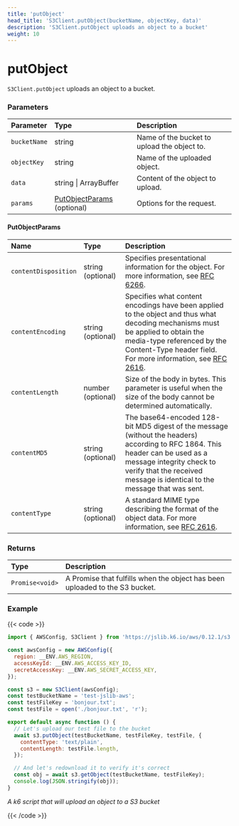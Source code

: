 ```yaml
---
title: 'putObject'
head_title: 'S3Client.putObject(bucketName, objectKey, data)'
description: 'S3Client.putObject uploads an object to a bucket'
weight: 10
---
```


# putObject

`S3Client.putObject` uploads an object to a bucket.

### Parameters

| Parameter    | Type                                           | Description                                 |
| :----------- | :--------------------------------------------- | :------------------------------------------ |
| `bucketName` | string                                         | Name of the bucket to upload the object to. |
| `objectKey`  | string                                         | Name of the uploaded object.                |
| `data`       | string \| ArrayBuffer                          | Content of the object to upload.            |
| `params`     | [PutObjectParams](#putobjectparams) (optional) | Options for the request.                    |

#### PutObjectParams

| Name                 | Type              | Description                                                                                                                                                                                                                                                         |
| :------------------- | :---------------- | :------------------------------------------------------------------------------------------------------------------------------------------------------------------------------------------------------------------------------------------------------------------ |
| `contentDisposition` | string (optional) | Specifies presentational information for the object. For more information, see [RFC 6266](https://tools.ietf.org/html/rfc6266).                                                                                                                                     |
| `contentEncoding`    | string (optional) | Specifies what content encodings have been applied to the object and thus what decoding mechanisms must be applied to obtain the media-type referenced by the Content-Type header field. For more information, see [RFC 2616](https://tools.ietf.org/html/rfc2616). |
| `contentLength`      | number (optional) | Size of the body in bytes. This parameter is useful when the size of the body cannot be determined automatically.                                                                                                                                                   |
| `contentMD5`         | string (optional) | The base64-encoded 128-bit MD5 digest of the message (without the headers) according to RFC 1864. This header can be used as a message integrity check to verify that the received message is identical to the message that was sent.                               |
| `contentType`        | string (optional) | A standard MIME type describing the format of the object data. For more information, see [RFC 2616](https://tools.ietf.org/html/rfc2616).                                                                                                                           |

### Returns

| Type            | Description                                                                 |
| :-------------- | :-------------------------------------------------------------------------- |
| `Promise<void>` | A Promise that fulfills when the object has been uploaded to the S3 bucket. |

### Example

{{< code >}}

```javascript
import { AWSConfig, S3Client } from 'https://jslib.k6.io/aws/0.12.1/s3.js';

const awsConfig = new AWSConfig({
  region: __ENV.AWS_REGION,
  accessKeyId: __ENV.AWS_ACCESS_KEY_ID,
  secretAccessKey: __ENV.AWS_SECRET_ACCESS_KEY,
});

const s3 = new S3Client(awsConfig);
const testBucketName = 'test-jslib-aws';
const testFileKey = 'bonjour.txt';
const testFile = open('./bonjour.txt', 'r');

export default async function () {
  // Let's upload our test file to the bucket
  await s3.putObject(testBucketName, testFileKey, testFile, {
    contentType: 'text/plain',
    contentLength: testFile.length,
  });

  // And let's redownload it to verify it's correct
  const obj = await s3.getObject(testBucketName, testFileKey);
  console.log(JSON.stringify(obj));
}
```

_A k6 script that will upload an object to a S3 bucket_

{{< /code >}}

